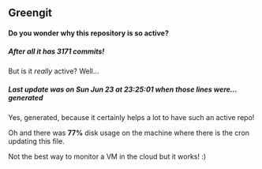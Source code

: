## Greengit

#### Do you wonder why this repository is so active?

##### After all it has 3171 commits!

But is it *really* active? Well...

##### Last update was on Sun Jun 23 at 23:25:01 when those lines were... generated

Yes, generated, because it certainly helps a lot to have such an active repo!

Oh and there was **77%** disk usage on the machine
where there is the cron updating this file.

Not the best way to monitor a VM in the cloud but it works! :)
